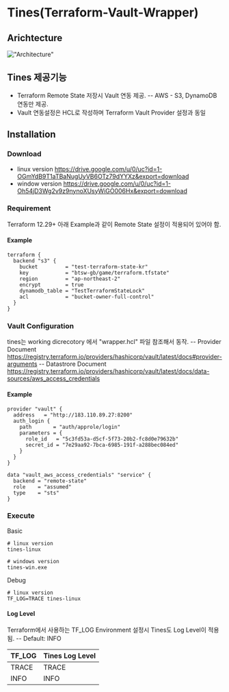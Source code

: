 # Tines(Terraform-Vault-Wrapper)
## Arichtecture
!["Architecture"](https://wiki.nmn.io/download/attachments/189404549/image2021-2-15_11-22-45.png)

## Tines 제공기능 
  - Terraform Remote State 저장시 Vault 연동 제공.
  -- AWS - S3, DynamoDB 연동만 제공. 
  - Vault 연동설정은 HCL로 작성하며 Terraform Vault Provider 설정과 동일

## Installation
### Download
- linux version
https://drive.google.com/u/0/uc?id=1-OGmYdB9T1aTBaNugUyVB6OTz79dYYXz&export=download
- window version
https://drive.google.com/u/0/uc?id=1-Oh54jD3Wg2v9z9nynoXUsyWiGO006Hx&export=download

### Requirement
Terraform 12.29+
아래 Example과 같이 Remote State 설정이 적용되어 있어야 함.

#### Example
```
terraform {
  backend "s3" {
    bucket         = "test-terraform-state-kr"
    key            = "btsw-gb/game/terraform.tfstate"
    region         = "ap-northeast-2"
    encrypt        = true
    dynamodb_table = "TestTerraformStateLock"
    acl            = "bucket-owner-full-control"
  }
}
```

### Vault Configuration
tines는 working dicrecotory 에서 "wrapper.hcl" 파일 참조해서 동작.
-- Provider Document
https://registry.terraform.io/providers/hashicorp/vault/latest/docs#provider-arguments
-- Datastrore Document
https://registry.terraform.io/providers/hashicorp/vault/latest/docs/data-sources/aws_access_credentials
#### Example
```
provider "vault" {
  address   = "http://183.110.89.27:8200"
  auth_login {
    path       = "auth/approle/login"
    parameters = {
      role_id   = "5c3fd53a-d5cf-5f73-20b2-fc8d0e79632b"
      secret_id = "7e29aa92-7bca-6985-191f-a288bec084ed"
    }
  }
}

data "vault_aws_access_credentials" "service" {
  backend = "remote-state"
  role    = "assumed"
  type    = "sts"
}
```



### Execute
Basic
```
# linux version
tines-linux

# windows version
tines-win.exe
```

Debug
```
# linux version
TF_LOG=TRACE tines-linux
```

#### Log Level
Terraform에서 사용하는 TF_LOG Environment 설정시 Tines도 Log Level이 적용됨.
-- Default: INFO

|TF_LOG|Tines Log Level|
|------|---------------|
|TRACE|TRACE|
|INFO|INFO|